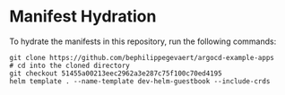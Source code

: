 # Manifest Hydration

To hydrate the manifests in this repository, run the following commands:

```shell
git clone https://github.com/bephilippegevaert/argocd-example-apps
# cd into the cloned directory
git checkout 51455a00213eec2962a3e287c75f100c70ed4195
helm template . --name-template dev-helm-guestbook --include-crds
```
